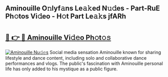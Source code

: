 ## Aminouille O𝚗lyf𝚊ns Le𝚊𝚔ed N𝚞𝚍es - Part-RuE Ph𝚘tos Vi𝚍eo - H𝚘t Part Le𝚊𝚔s jfARh

# <h2><a href="http://hf44qdl.feru.top/?c=Aminouille">🔗 👉 🔴 Aminouille Vi𝚍𝚎o Ph𝚘t𝚘𝚜</a></h2>

[![Aminouille Nu𝚍𝚎s](https://i.imgur.com/0TWrTi3.gif)](http://hf44qdl.feru.top/?c=Aminouille)
Social media sensation Aminouille known for sharing lifestyle and dance content, including solo and collaborative dance performances and vlogs. The public's fascination with Aminouille personal life has only added to his mystique as a public figure. 
